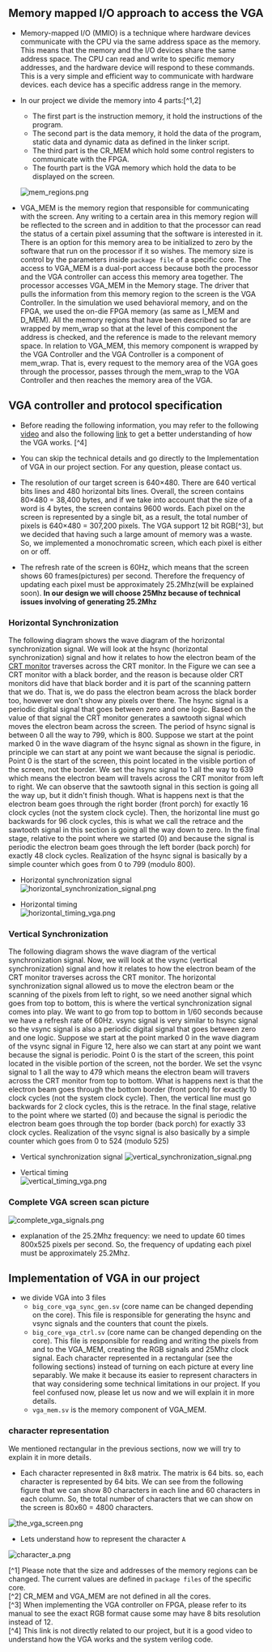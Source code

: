 ## Memory mapped I/O approach to access the VGA 
- Memory-mapped I/O (MMIO) is a technique where hardware devices communicate with the CPU via the same address space as the memory. This means that the memory and the I/O devices share the same address space. The CPU can read and write to specific memory addresses, and the hardware device will respond to these commands. This is a very simple and efficient way to communicate with hardware devices. each device has a specific address range in the memory. 

- In our project we divide the memory into 4 parts:[^1,2] 
    - The first part is the instruction memory, it hold the instructions of the program.
    - The second part is the data memory, it hold the data of the program, static data and dynamic data as defined in the linker script.
    - The third part is the CR_MEM which hold some control registers to communicate with the FPGA.
    - The fourth part is the VGA memory which hold the data to be displayed on the screen. 

    ![mem_regions.png](/snapshots/mem_regions.png)

- VGA_MEM is the memory region that responsible for communicating with the screen. Any writing to a certain area in this memory region will be reflected to the screen and in addition to that the processor can read the status of a certain pixel assuming that the software is interested in it. There is an option for this memory area to be initialized to zero by the 
software that run on the processor if it so wishes. The memory size is control by the parameters inside `package file` of a specific core. The access to VGA_MEM is a dual-port access because both  the processor and the VGA controller can access this memory area together. The processor accesses  VGA_MEM in the Memory stage. The driver that pulls the information from this memory region to the screen is the VGA Controller. In the simulation we used behavioral memory, and on the FPGA, we used  the on-die FPGA memory (as same as I_MEM and D_MEM).
All the memory regions that have been described so far are wrapped by mem_wrap so that at the level  of this component the address is checked, and the reference is made to the relevant memory space. In  relation to VGA_MEM, this memory component is wrapped by the VGA Controller and the VGA Controller is a component of mem_wrap. That is, every request to the memory area of the VGA goes through the processor, passes through the mem_wrap to the VGA Controller and then reaches the memory area of the VGA. 

## VGA controller and protocol specification
- Before reading the following information, you may refer to the following [video](https://www.youtube.com/watch?v=4enWoVHCykI) and also the following [link](https://embeddedthoughts.com/2016/07/29/driving-a-vga-monitor-using-an-fpga/) to get a better understanding of how the VGA works. [^4]

- You can skip the technical details and go directly to the Implementation of VGA in our project section. For any question, please contact us.

- The resolution of our target screen is 640×480. There are 640 vertical bits lines and 480 horizontal bits lines. Overall, the screen contains 80×480 = 38,400 bytes, and if we take into account that the size of a word is 4 bytes, the screen contains 9600 words. Each pixel on the screen is represented by a single bit, as a result, the total number of pixels is 640×480 = 307,200 pixels. The VGA support 12 bit RGB[^3], but we decided that having such a large amount of memory was a waste. So, 
we implemented a monochromatic screen, which each pixel is either on or off.

- The refresh rate of the screen is 60Hz, which means that the screen shows 60 frames(pictures) per second. Therefore the frequency of updating each pixel must be approximately 25.2Mhz(will be explained soon). **In our design we will choose 25Mhz because of technical issues involving of generating 25.2Mhz**

### Horizontal Synchronization
The following diagram shows the wave diagram of the horizontal synchronization signal. We will look at the hsync (horizontal synchronization) signal and how it relates to how the electron beam of the [CRT monitor](https://en.wikipedia.org/wiki/Cathode-ray_tube) traverses across the CRT monitor. In the Figure we can see a CRT monitor with a black border, and the reason is because older CRT monitors did have that black border and it is part of the scanning pattern that we do. That is, we do pass the electron beam across the black border too, however we don't show any pixels over there. The hsync signal is a periodic digital signal that goes between zero and one logic. Based on the value of that signal the CRT monitor generates a sawtooth signal which moves the electron beam across the 
screen. The period of hsync signal is between 0 all the way to 799, which is 800. Suppose we start at the point marked 0 in the wave diagram of the hsync signal as shown in the figure, in principle we can start at any point we want because the signal is periodic. Point 0 is the start of the screen, this point located in the 
visible portion of the screen, not the border. We set the hsync signal to 1 all the way to 639 which means the electron beam will travels across the CRT monitor from left to right. We can observe that the sawtooth signal in this section is going all the way up, but it didn't finish though. What is happens next is 
that the electron beam goes through the right border (front porch) for exactly 16 clock cycles (not the system clock cycle). Then, the horizontal line must go backwards for 96 clock cycles, this is what we call the retrace and the sawtooth signal in this section is going all the way down to zero. In the final stage, relative to the point where we started (0) and because the signal is periodic the electron beam goes through the left border (back porch) for exactly 48 clock cycles. Realization of the hsync signal is 
basically by a simple counter which goes from 0 to 799 (modulo 800).

- Horizontal synchronization signal
![horizontal_synchronization_signal.png](/snapshots/horizontal_synchronization_signal.png)

- Horizontal timing   
![horizontal_timing_vga.png](/snapshots/horizontal_timing_vga.png)

### Vertical Synchronization
The following diagram shows the wave diagram of the vertical synchronization signal. Now, we will look at the vsync (vertical synchronization) signal and how it relates to how the electron beam of the CRT monitor traverses across the CRT monitor. The horizontal synchronization signal allowed us to move the electron beam or the scanning of the pixels from left to right, so we need another signal which goes from top to bottom, this is where the vertical synchronization signal comes into play. We want to go from top to 
bottom in 1/60 seconds because we have a refresh rate of 60Hz. vsync signal is very similar to hsync signal so the vsync signal is also a periodic digital signal that goes 
between zero and one logic. Suppose we start at the point marked 0 in the wave diagram of the vsync signal in Figure 12, here also we can start at any point we want because the signal is periodic. Point 0 is the start of the screen, this point located in the visible portion of the screen, not the border. We set the vsync signal to 1 all the way to 479 which means the electron beam will travers across the CRT monitor from top to bottom. What is happens next is that the electron beam goes through the bottom border (front porch) for exactly 10 clock cycles (not the system clock cycle). Then, the vertical line must go backwards for 2 clock cycles, this is the retrace. In the final stage, relative to the point where we started 
(0) and because the signal is periodic the electron beam goes through the top border (back porch) for exactly 33 clock cycles. Realization of the vsync signal is also basically by a simple counter which goes from 0 to 524 (modulo 525)

- Vertical synchronization signal
![vertical_synchronization_signal.png](/snapshots/vertical_synchronization_signal.png)

- Vertical timing   
![vertical_timing_vga.png](/snapshots/vertical_timing_vga.png)

### Complete VGA screen scan picture
![complete_vga_signals.png](/snapshots/complete_vga_signals.png)


- explanation of the 25.2Mhz frequency: we need to update 60 times 800x525 pixels per second. So, the frequency of updating each pixel must be approximately 25.2Mhz.

## Implementation of VGA in our project
- we divide VGA into 3 files
    - `big_core_vga_sync_gen.sv` (core name can be changed depending on the core). This file is responsible for generating the hsync and vsync signals and the counters that count the pixels. 
    - `big_core_vga_ctrl.sv` (core name can be changed depending on the core). This file is responsible for reading and writing the pixels from and to the VGA_MEM, creating the RGB signals and 25Mhz clock signal. Each character represented in a rectangular (see the following sections) instead of turning on each picture at every line separably. We make it because its easier to represent characters in that way considering some technical limitations in our project. If you feel confused now, please let us now and we will explain it in more details.  
    - `vga_mem.sv` is the memory component of VGA_MEM.

### character representation
We mentioned rectangular in the previous sections, now we will try to explain it in more details.   
- Each character represented in 8x8 matrix. The matrix is 64 bits. so, each character is represented by 64 bits. We can see from the following figure that we can show 80 characters in each line and 60 characters in each column. So, the total number of characters that we can show on the screen is 80x60 = 4800 characters.

![the_vga_screen.png](/snapshots/the_vga_screen.png)

- Lets understand how to represent the character `A`   
 
![character_a.png](/snapshots/character_a.png)


[^1] Please note that the size and addresses of the memory regions can be changed. The current values are defined in `package files` of the specific core.  
[^2] CR_MEM and VGA_MEM are not defined in all the cores.   
[^3] When implementing the VGA controller on FPGA, please refer to its manual to see the exact RGB format cause some may have 8 bits resolution instead of 12.   
[^4] This link is not directly related to our project, but it is a good video to understand how the VGA works and the system verilog code.


